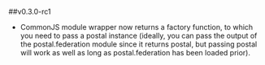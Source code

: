 ##v0.3.0-rc1

* CommonJS module wrapper now returns a factory function, to which you need to pass a postal instance (ideally, you can pass the output of the postal.federation module since it returns postal, but passing postal will work as well as long as postal.federation has been loaded prior).